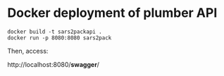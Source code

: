 # Docker deployment of plumber API

```
docker build -t sars2packapi .
docker run -p 8080:8080 sars2pack
```

Then, access:

http://localhost:8080/__swagger__/

